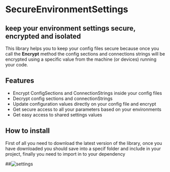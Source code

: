# SecureEnvironmentSettings
## keep your environment settings secure, encrypted and isolated

This library helps you to keep your config files secure because once you call the **Encrypt** method the config sections and connections strings will be encrypted using a specific value from the machine (or devices) running your code.

## Features
- Encrypt ConfigSections and ConnectionStrings inside your config files
- Decrypt config sections and connectionStrings
- Update configuration values directly on your config file and encrypt
- Get secure access to all your parameters based on your environments
- Get easy access to shared settings values

## How to install

First of all you need to download the latest version of the library, once you have downloaded you should save into a specif folder and include in your project, finally you need to import in to your dependency

##![settings](https://user-images.githubusercontent.com/74436244/180286333-538f96fd-ffbf-443a-b6c4-f0e96e3f6baf.png)
